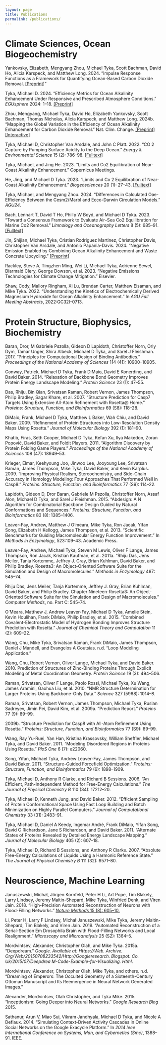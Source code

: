 ```yaml
---
layout: page
title: Publications
permalink: /publications/
---
```



# Climate Sciences, Ocean Biogeochemistry

Yankovsky, Elizabeth, Mengyang Zhou, Michael Tyka, Scott Bachman, David
Ho, Alicia Karspeck, and Matthew Long. 2024. “Impulse Response Functions
as a Framework for Quantifying Ocean-Based Carbon Dioxide Removal.
[[Preprint]](https://egusphere.copernicus.org/preprints/2024/egusphere-2024-2697/egusphere-2024-2697.pdf)”

Tyka, Michael D. 2024. “Efficiency Metrics for Ocean Alkalinity
Enhancement Under Responsive and Prescribed Atmosphere Conditions.”
*EGUsphere* 2024: 1–18. 
[[Preprint]](https://egusphere.copernicus.org/preprints/2024/egusphere-2024-2150/)


Zhou, Mengyang, Michael Tyka, David Ho, Elizabeth Yankovsky, Scott
Bachman, Thomas Nicholas, Alicia Karspeck, and Matthew Long. 2024b.
“Mapping the Global Variation in the Efficiency of Ocean Alkalinity
Enhancement for Carbon Dioxide Removal.” Nat. Clim. Change. 
[[Preprint]](https://www.researchsquare.com/article/rs-4124909/v1)
[[Interactive]](https://carbonplan.org/research/oae-efficiency)

Tyka, Michael D, Christopher Van Arsdale, and John C Platt. 2022. “CO 2
Capture by Pumping Surface Acidity to the Deep Ocean.” *Energy &
Environmental Science* 15 (2): 786–98. 
[[Fulltext]](https://pubs.rsc.org/en/content/articlelanding/2022/ee/d1ee01532j)

Tyka, Michael, and Jing He. 2023. “Limits and Co2 Equilibration of
Near-Coast Alkalinity Enhancement.” Copernicus Meetings.

He, Jing, and Michael D Tyka. 2023. “Limits and Co 2 Equilibration of
Near-Coast Alkalinity Enhancement.” *Biogeosciences* 20 (1): 27–43.
[[Fulltext]](https://bg.copernicus.org/articles/20/27/2023/bg-20-27-2023.html)

Tyka, Michael, and Mengyang Zhou. 2024. “Differences in Calculated
Oae-Efficiency Between the Cesm2/Marbl and Ecco-Darwin Circulation
Models.” *AGU24*.

Bach, Lennart T, David T Ho, Philip W Boyd, and Michael D Tyka. 2023.
“Toward a Consensus Framework to Evaluate Air–Sea Co2 Equilibration for
Marine Co2 Removal.” *Limnology and Oceanography Letters* 8 (5): 685–91.
[[Fulltext]](https://aslopubs.onlinelibrary.wiley.com/doi/10.1002/lol2.10330)

Jin, Shijian, Michael Tyka, Cristian Rodriguez Martinez, Christopher
Davis, Christopher Van Arsdale, and Antonio Papania-Davis. 2024.
“Negative Emission Enabled by Combining Ocean Alkalinity Enhancement and
Waste Concrete Upcycling.” [[Preprint]](https://chemrxiv.org/engage/chemrxiv/article-details/66ccbc76a4e53c4876b0e974)

Rackley, Steve A, Tingzhen Ming, Wei Li, Michael Tyka, Adrienne Sewel,
Diarmaid Clery, George Dowson, et al. 2023. “Negative Emissions
Technologies for Climate Change Mitigation.” Elsevier.

Shaw, Cody, Mallory Ringham, Xi Lu, Brendan Carter, Matthew Eisaman, and
Mike Tyka. 2022. “Understanding the Kinetics of Electrochemically
Derived Magnesium Hydroxide for Ocean Alkalinity Enhancement.” In *AGU
Fall Meeting Abstracts*, 2022:GC32I–0713.


# Protein Structure, Biophysics, Biochemistry

Baran, Dror, M Gabriele Pszolla, Gideon D Lapidoth, Christoffer Norn,
Orly Dym, Tamar Unger, Shira Albeck, Michael D Tyka, and Sarel J
Fleishman. 2017. “Principles for Computational Design of Binding
Antibodies.” *Proceedings of the National Academy of Sciences* 114 (41):
10900–10905.

Conway, Patrick, Michael D Tyka, Frank DiMaio, David E Konerding, and
David Baker. 2014. “Relaxation of Backbone Bond Geometry Improves
Protein Energy Landscape Modeling.” *Protein Science* 23 (1): 47–55.

Das, Rhiju, Bin Qian, Srivatsan Raman, Robert Vernon, James Thompson,
Philip Bradley, Sagar Khare, et al. 2007. “Structure Prediction for
Casp7 Targets Using Extensive All-Atom Refinement with Rosetta@ Home.”
*Proteins: Structure, Function, and Bioinformatics* 69 (S8): 118–28.

DiMaio, Frank, Michael D Tyka, Matthew L Baker, Wah Chiu, and David
Baker. 2009. “Refinement of Protein Structures into Low-Resolution
Density Maps Using Rosetta.” *Journal of Molecular Biology* 392 (1):
181–90.

Khatib, Firas, Seth Cooper, Michael D Tyka, Kefan Xu, Ilya Makedon,
Zoran Popović, David Baker, and Foldit Players. 2011. “Algorithm
Discovery by Protein Folding Game Players.” *Proceedings of the National
Academy of Sciences* 108 (47): 18949–53.

Krieger, Elmar, Keehyoung Joo, Jinwoo Lee, Jooyoung Lee, Srivatsan
Raman, James Thompson, Mike Tyka, David Baker, and Kevin Karplus. 2009.
“Improving Physical Realism, Stereochemistry, and Side-Chain Accuracy in
Homology Modeling: Four Approaches That Performed Well in Casp8.”
*Proteins: Structure, Function, and Bioinformatics* 77 (S9): 114–22.

Lapidoth, Gideon D, Dror Baran, Gabriele M Pszolla, Christoffer Norn,
Assaf Alon, Michael D Tyka, and Sarel J Fleishman. 2015. “Abdesign: A N
Algorithm for Combinatorial Backbone Design Guided by Natural
Conformations and Sequences.” *Proteins: Structure, Function, and
Bioinformatics* 83 (8): 1385–1406.

Leaver-Fay, Andrew, Matthew J O’meara, Mike Tyka, Ron Jacak, Yifan Song,
Elizabeth H Kellogg, James Thompson, et al. 2013. “Scientific Benchmarks
for Guiding Macromolecular Energy Function Improvement.” In *Methods in
Enzymology*, 523:109–43. Academic Press.

Leaver-Fay, Andrew, Michael Tyka, Steven M Lewis, Oliver F Lange, James
Thompson, Ron Jacak, Kristian Kaufman, et al. 2011a. “Rhiju Das, Jens
Meiler, Tanja Kortemme, Jeffrey J. Gray, Brian Kuhlman, David Baker, and
Philip Bradley. Rosetta3: An Object-Oriented Software Suite for the
Simulation and Design of Macromolecules.” *Methods in Enzymology* 487:
545–74.

Rhiju Das, Jens Meiler, Tanja Kortemme, Jeffrey J. Gray,
Brian Kuhlman, David Baker, and Philip Bradley. Chapter
Nineteen-Rosetta3: An Object-Oriented Software Suite for the Simulation
and Design of Macromolecules.” *Computer Methods*, no. Part C: 545–74.

O’Meara, Matthew J, Andrew Leaver-Fay, Michael D Tyka, Amelie Stein,
Kevin Houlihan, Frank DiMaio, Philip Bradley, et al. 2015. “Combined
Covalent-Electrostatic Model of Hydrogen Bonding Improves Structure
Prediction with Rosetta.” *Journal of Chemical Theory and Computation*
11 (2): 609–22.

Wang, Chu, Mike Tyka, Srivatsan Raman, Frank DiMaio, James Thompson,
Daniel J Mandell, and Evangelos A Coutsias. n.d. “Loop Modeling
Application.”

Wang, Chu, Robert Vernon, Oliver Lange, Michael Tyka, and David Baker. 2010. 
Prediction of Structures of Zinc-Binding Proteins Through
Explicit Modeling of Metal Coordination Geometry. *Protein Science* 19
(3): 494–506.

Raman, Srivatsan, Oliver F Lange, Paolo Rossi, Michael Tyka, Xu Wang,
James Aramini, Gaohua Liu, et al. 2010. “NMR Structure Determination for
Larger Proteins Using Backbone-Only Data.” *Science* 327 (5968): 1014–8.

Raman, Srivatsan, Robert Vernon, James Thompson, Michael Tyka, Ruslan
Sadreyev, Jimin Pei, David Kim, et al. 2009a. “Prediction Report.”
*Proteins* 77 (9): 89–99.

2009b. “Structure Prediction for Casp8 with All-Atom Refinement
Using Rosetta.” *Proteins: Structure, Function, and Bioinformatics* 77
(S9): 89–99.


Wang, Ray Yu-Ruei, Yan Han, Kristina Krassovsky, William Sheffler,
Michael Tyka, and David Baker. 2011. “Modeling Disordered Regions in
Proteins Using Rosetta.” *PloS One* 6 (7): e22060.

Song, Yifan, Michael Tyka, Andrew Leaver-Fay, James Thompson, and David
Baker. 2011. “Structure-Guided Forcefield Optimization.” *Proteins:
Structure, Function, and Bioinformatics* 79 (6): 1898–1909.

Tyka, Michael D, Anthony R Clarke, and Richard B Sessions. 2006. “An
Efficient, Path-Independent Method for Free-Energy Calculations.” *The
Journal of Physical Chemistry B* 110 (34): 17212–20.

Tyka, Michael D, Kenneth Jung, and David Baker. 2012. “Efficient
Sampling of Protein Conformational Space Using Fast Loop Building and
Batch Minimization on Highly Parallel Computers.” *Journal of
Computational Chemistry* 33 (31): 2483–91.

Tyka, Michael D, Daniel A Keedy, Ingemar André, Frank DiMaio, Yifan
Song, David C Richardson, Jane S Richardson, and David Baker. 2011.
“Alternate States of Proteins Revealed by Detailed Energy Landscape
Mapping.” *Journal of Molecular Biology* 405 (2): 607–18.

Tyka, Michael D, Richard B Sessions, and Anthony R Clarke. 2007.
“Absolute Free-Energy Calculations of Liquids Using a Harmonic Reference
State.” *The Journal of Physical Chemistry B* 111 (32): 9571–80.

# Neuroscience, Machine Learning

Januszewski, Michał, Jörgen Kornfeld, Peter H Li, Art Pope, Tim Blakely,
Larry Lindsey, Jeremy Maitin-Shepard, Mike Tyka, Winfried Denk, and
Viren Jain. 2018. “High-Precision Automated Reconstruction of Neurons
with Flood-Filling Networks.” [*Nature Methods* 15 (8): 605–10.](https://www.nature.com/articles/s41592-018-0049-4)

Li, Peter H, Larry F Lindsey, Michał Januszewski, Mike Tyka, Jeremy
Maitin-Shepard, Tim Blakely, and Viren Jain. 2019. “Automated
Reconstruction of a Serial-Section Em Drosophila Brain with
Flood-Filling Networks and Local Realignment.” *Microscopy and
Microanalysis* 25 (S2): 1364–5.

Mordvintsev, Alexander, Christopher Olah, and Mike Tyka. 2015a.
“Deepdream.” *Google. Available at: Https://Web. Archive.
Org/Web/20150708233542/Http://Googleresearch. Blogspot. Co.
Uk/2015/07/Deepdrea M-Code-Example-for-Visualizing. Html*.

Mordvintsev, Alexander, Christopher Olah, Mike Tyka, and others. n.d.
“Dreaming of Emperors: The Occulted Geometry of a Sixteenth-Century
Ottoman Manuscript and Its Reemergence in Neural Network Generated
Images.”

Alexander, Mordvintsev, Olah Christopher, and Tyka Mike. 2015.
“Inceptionism: Going Deeper into Neural Networks.” *Google Research
Blog* 2015.

Sathanur, Arun V, Miao Sui, Vikram Jandhyala, Michael D Tyka, and Nicole
A Deflaux. 2014. “Simulating Context-Driven Activity Cascades in Online
Social Networks on the Google Exacycle Platform.” In *2014 Ieee
International Conference on Systems, Man, and Cybernetics (Smc)*,
1388–91. IEEE.



